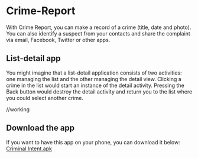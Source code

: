 # Crime-Report

With Crime Report, you can make a record of a crime (title, date and photo). You can also identify a suspect from your contacts
and share the complaint via email, Facebook, Twitter or other apps.

## List-detail app

You might imagine that a list-detail application consists of two activities: one managing the list and the
other managing the detail view. Clicking a crime in the list would start an instance of the detail activity.
Pressing the Back button would destroy the detail activity and return you to the list where you could
select another crime.

//working

## Download the app

If you want to have this app on your phone, you can download it below:
[Criminal Intent.apk]("http://www.mediafire.com/file/66enno55w8w7d65/CriminalIntent.apk")
